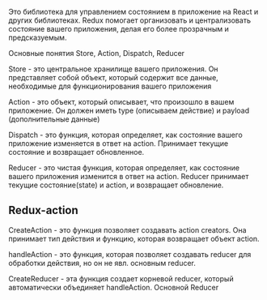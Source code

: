 Это библиотека для управлением состоянием в приложение на React и других библиотеках. Redux помогает организовать и централизовать состояние вашего приложения, делая его более прозрачным и предсказуемым.


 Основные понятия 
 Store, Action, Dispatch, Reducer


Store - это центральное хранилище вашего приложения. Он представляет собой объект, который содержит все данные, необходимые для функционирования вашего приложения


Action - это объект, который описывает, что произошло в вашем приложение. Он должен иметь type (описываем действие) и payload (дополнительные данные)


Dispatch - это функция, которая определяет, как состояние вашего приложение изменяется в ответ на action. Принимает текущие состояние и возвращает обновленное. 


Reducer - это чистая функция, которая определяет, как состояние вашего приложения изменится в ответ на action. Reducer принимает текущие состояние(state) и action, и возвращает обновление.




## Redux-action

CreateAction - это функция позволяет создавать action creators. Она принимает тип действия и функцию, которая возвращает объект action.

handleAction - это функция, которая позволяет создавать reducer для обработки действия, но он не явл. основным reducer.


CreateReducer - эта функция создает корневой reducer, который автоматически объединяет handleAction. Основной Reducer